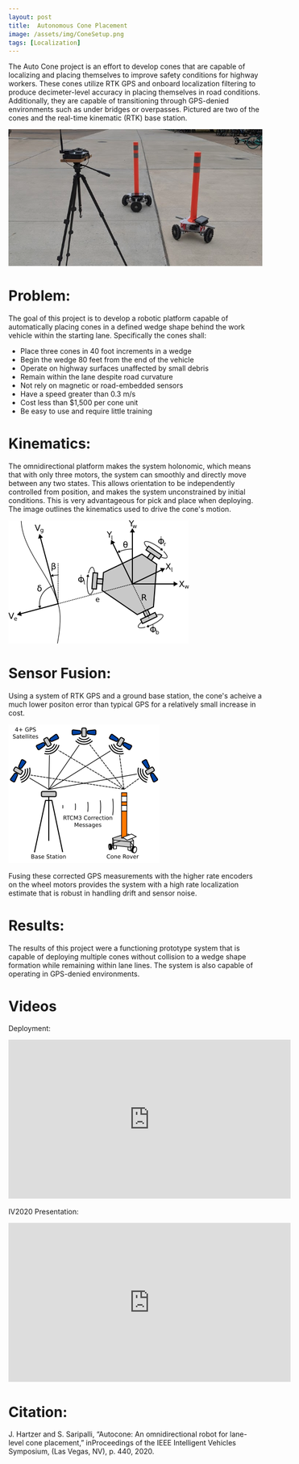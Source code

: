 ```yaml
---
layout: post
title:  Autonomous Cone Placement
image: /assets/img/ConeSetup.png
tags: [Localization]
---
```


The Auto Cone project is an effort to develop cones that are capable of localizing and placing themselves to improve safety conditions for highway workers. These cones utilize RTK GPS and onboard localization filtering to produce decimeter-level accuracy in placing themselves in road conditions. Additionally, they are capable of transitioning through GPS-denied environments such as under bridges or overpasses. Pictured are two of the cones and the real-time kinematic (RTK) base station.

![cone](/assets/img/ConeSetup.png)

# Problem:

The goal of this project is to develop a robotic platform capable of automatically placing cones in a defined wedge shape behind the work vehicle within the starting lane. Specifically the cones shall: 
- Place three cones in 40 foot increments in a wedge
- Begin the wedge 80 feet from the end of the vehicle
- Operate on highway surfaces unaffected by small debris
- Remain within the lane despite road curvature
- Not rely on magnetic or road-embedded sensors
- Have a speed greater than 0.3 m/s
- Cost less than $1,500 per cone unit
- Be easy to use and require little training

# Kinematics:

The omnidirectional platform makes the system holonomic, which means that with only three motors, the system can smoothly and directly move between any two states. This allows orientation to be independently controlled from position, and makes the system unconstrained by initial conditions. This is very advantageous for pick and place when deploying. The image outlines the kinematics used to drive the cone's motion. 

![Kinematics](/assets/img/Kinematics.png)

# Sensor Fusion:

Using a system of RTK GPS and a ground base station, the cone's acheive a much lower positon error than typical GPS for a relatively small increase in cost. 

![RTK GPS](/assets/img/RTK.png)

Fusing these corrected GPS measurements with the higher rate encoders on the wheel motors provides the system with a high rate localization estimate that is robust in handling drift and sensor noise. 

# Results:

The results of this project were a functioning prototype system that is capable of deploying multiple cones without collision to a wedge shape formation while remaining within lane lines. The system is also capable of operating in GPS-denied environments. 

# Videos

Deployment: 
<iframe width="560" height="315" src="https://www.youtube.com/embed/0hgOc2csaWE" frameborder="0" allow="accelerometer; autoplay; clipboard-write; encrypted-media; gyroscope; picture-in-picture" allowfullscreen></iframe>

IV2020 Presentation:
<iframe width="560" height="315" src="https://www.youtube.com/embed/cbcMwYcLUmk" frameborder="0" allow="accelerometer; autoplay; clipboard-write; encrypted-media; gyroscope; picture-in-picture" allowfullscreen></iframe>

# Citation:

J. Hartzer and S. Saripalli, “Autocone:  An omnidirectional robot for lane-level cone placement,” inProceedings of the IEEE Intelligent Vehicles Symposium, (Las Vegas, NV), p. 440, 2020.